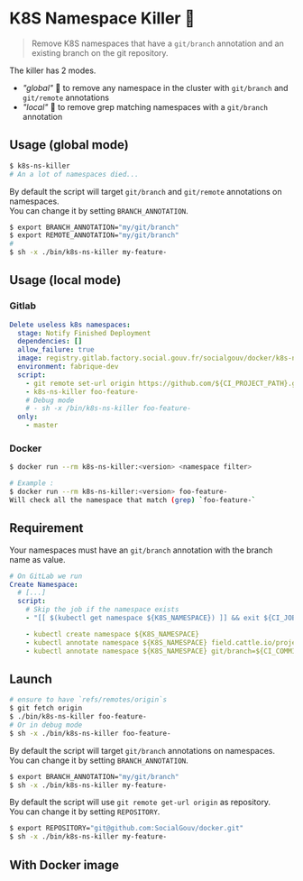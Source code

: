 # K8S Namespace Killer :gun:

> Remove K8S namespaces that have a `git/branch` annotation and an existing branch on the git repository.

The killer has 2 modes.
- _"global"_ :gun: to remove any namespace in the cluster with `git/branch` and `git/remote` annotations
- _"local"_ :gun: to remove grep matching namespaces with a `git/branch` annotation

## Usage (global mode)

```sh
$ k8s-ns-killer
# An a lot of namespaces died...
```

By default the script will target `git/branch` and `git/remote` annotations on namespaces.  
You can change it by setting `BRANCH_ANNOTATION`.

```sh
$ export BRANCH_ANNOTATION="my/git/branch"
$ export REMOTE_ANNOTATION="my/git/branch"
#
$ sh -x ./bin/k8s-ns-killer my-feature-
```

## Usage (local mode)

### Gitlab 

```yaml
Delete useless k8s namespaces:
  stage: Notify Finished Deployment
  dependencies: []
  allow_failure: true
  image: registry.gitlab.factory.social.gouv.fr/socialgouv/docker/k8s-ns-killer:0.12.0
  environment: fabrique-dev
  script:
    - git remote set-url origin https://github.com/${CI_PROJECT_PATH}.git
    - k8s-ns-killer foo-feature-
    # Debug mode
    # - sh -x /bin/k8s-ns-killer foo-feature-
  only:
    - master
```

### Docker 

```sh
$ docker run --rm k8s-ns-killer:<version> <namespace filter>

# Example :
$ docker run --rm k8s-ns-killer:<version> foo-feature-
Will check all the namespace that match (grep) `foo-feature-`
```

## Requirement 

Your namespaces must have an `git/branch` annotation with the branch name as value.

```yaml
# On GitLab we run
Create Namespace:
  # [...]
  script:
    # Skip the job if the namespace exists
    - "[[ $(kubectl get namespace ${K8S_NAMESPACE}) ]] && exit ${CI_JOB_SKIP_EXIT_CODE:-0}"

    - kubectl create namespace ${K8S_NAMESPACE}
    - kubectl annotate namespace ${K8S_NAMESPACE} field.cattle.io/projectId=${RANCHER_PROJECT_ID}
    - kubectl annotate namespace ${K8S_NAMESPACE} git/branch=${CI_COMMIT_REF_NAME}
```

## Launch

```sh
# ensure to have `refs/remotes/origin`s 
$ git fetch origin
$ ./bin/k8s-ns-killer foo-feature-
# Or in debug mode
$ sh -x ./bin/k8s-ns-killer foo-feature-
```

By default the script will target `git/branch` annotations on namespaces.  
You can change it by setting `BRANCH_ANNOTATION`.

```sh
$ export BRANCH_ANNOTATION="my/git/branch"
$ sh -x ./bin/k8s-ns-killer my-feature-
```

By default the script will use `git remote get-url origin` as repository.  
You can change it by setting `REPOSITORY`.

```sh
$ export REPOSITORY="git@github.com:SocialGouv/docker.git"
$ sh -x ./bin/k8s-ns-killer my-feature-
```


## With Docker image 

